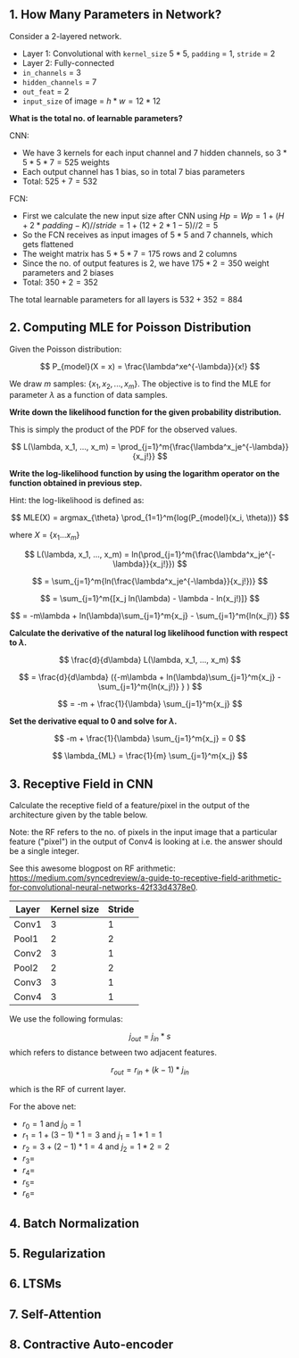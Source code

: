 ## 1. How Many Parameters in Network?

Consider a 2-layered network.
- Layer 1: Convolutional with `kernel_size` $5 * 5$, `padding` = 1, `stride` = 2
- Layer 2: Fully-connected
- `in_channels` = 3
- `hidden_channels` = 7
- `out_feat` = 2
- `input_size` of image = $h * w = 12 * 12$

**What is the total no. of learnable parameters?**

CNN:
- We have 3 kernels for each input channel and 7 hidden channels, so $3 * 5 * 5 * 7 = 525$ weights
- Each output channel has 1 bias, so in total $7$ bias parameters
- Total: $525 + 7 = 532$

FCN:
- First we calculate the new input size after CNN using $Hp = Wp = 1 + (H + 2 * padding - K) // stride = 1 + (12 + 2 * 1 - 5) // 2 = 5$
- So the FCN receives as input images of $5 * 5$ and 7 channels, which gets flattened
- The weight matrix has $5 * 5 * 7 = 175$ rows and $2$ columns 
- Since the no. of output features is 2, we have $175 * 2 = 350$ weight parameters and 2 biases
- Total: $350 + 2 = 352$

The total learnable parameters for all layers is $532 + 352 = 884$


## 2. Computing MLE for Poisson Distribution

Given the Poisson distribution:

$$ P_{model}(X = x) = \frac{\lambda^xe^{-\lambda}}{x!} $$

We draw $m$ samples: {$x_1, x_2, ..., x_m$}. The objective is to find the MLE for parameter $\lambda$ as a function of data samples.

**Write down the likelihood function for the given probability distribution.**

This is simply the product of the PDF for the observed values.

$$ L(\lambda, x_1, ..., x_m) = \prod_{j=1}^m{\frac{\lambda^x_je^{-\lambda}}{x_j!}} $$



**Write the log-likelihood function by using the logarithm operator on the function obtained in previous step.**

Hint: the log-likelihood is defined as:

$$ MLE(X) = argmax_{\theta} \prod_{1=1}^m{log(P_{model}(x_i, \theta))} $$

where $X$ = {${x_1...x_m}$}

$$ L(\lambda, x_1, ..., x_m) = ln(\prod_{j=1}^m{\frac{\lambda^x_je^{-\lambda}}{x_j!}}) $$

$$ = \sum_{j=1}^m{ln(\frac{\lambda^x_je^{-\lambda}}{x_j!})} $$

$$ = \sum_{j=1}^m{[x_j ln(\lambda) - \lambda - ln(x_j!)]} $$

$$ = -m\lambda + ln(\lambda)\sum_{j=1}^m{x_j} - \sum_{j=1}^m{ln(x_j!)} $$

**Calculate the derivative of the natural log likelihood function with respect to $\lambda$.**

$$ \frac{d}{d\lambda} L(\lambda, x_1, ..., x_m) $$

$$ = \frac{d}{d\lambda} ({-m\lambda + ln(\lambda)\sum_{j=1}^m{x_j} - \sum_{j=1}^m{ln(x_j!)} } ) $$

$$ = -m + \frac{1}{\lambda} \sum_{j=1}^m{x_j} $$

**Set the derivative equal to 0 and solve for $\lambda$.**

$$ -m + \frac{1}{\lambda} \sum_{j=1}^m{x_j} = 0 $$

$$ \lambda_{ML} = \frac{1}{m} \sum_{j=1}^m{x_j} $$



## 3. Receptive Field in CNN

Calculate the receptive field of a feature/pixel in the output of the architecture given by the table below.

Note: the RF refers to the no. of pixels in the input image that a particular feature ("pixel") in the output of Conv4 is looking at i.e. the answer should be a single integer.

See this awesome blogpost on RF arithmetic: https://medium.com/syncedreview/a-guide-to-receptive-field-arithmetic-for-convolutional-neural-networks-42f33d4378e0.

| Layer | Kernel size | Stride |
|----------|----------|----------|
| Conv1   | 3    | 1    |
| Pool1    | 2    | 2    |
| Conv2    | 3    | 1    |
| Pool2    | 2    | 2    |
| Conv3    | 3    | 1    |
| Conv4    | 3    | 1    |

We use the following formulas:

$$ j_{out} = j_{in} * s $$
which refers to distance between two adjacent features.

$$ r_{out} = r_{in} + (k-1) * j_{in} $$

which is the RF of current layer.

For the above net:
- $r_0 = 1$ and $j_0 = 1$
- $r_1 = 1 + (3 - 1) * 1 = 3$ and $j_1 = 1 * 1 = 1$
- $r_2 = 3 + (2 - 1) *  1 = 4$ and $j_2 = 1 * 2 = 2$
- $r_3 =$
- $r_4 =$
- $r_5 =$
- $r_6 =$




## 4. Batch Normalization


## 5. Regularization



## 6. LTSMs



## 7. Self-Attention



## 8. Contractive Auto-encoder
